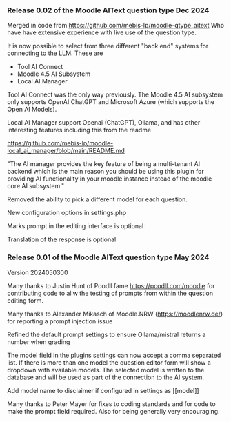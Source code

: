### Release 0.02 of the Moodle AIText question type Dec 2024

Merged in code from https://github.com/mebis-lp/moodle-qtype_aitext
Who have have extensive experience with live use of the question type.

It is now possible to select from three different "back end" systems for connecting to the LLM. These are

* Tool AI Connect
* Moodle 4.5 AI Subsystem
* Local AI Manager

Tool AI Connect was the only way previously. The Moodle 4.5 AI subsystem only supports OpenAI ChatGPT and Microsoft Azure (which supports the Open AI Models).

Local AI Manager support Openai (ChatGPT), Ollama, and has other interesting features including this from the readme

https://github.com/mebis-lp/moodle-local_ai_manager/blob/main/README.md

"The AI manager provides the key feature of being a multi-tenant AI backend which is the main reason you should be using this plugin for providing AI functionality in your moodle instance instead of the moodle core AI subsystem."

Removed the ability to pick a different model for each question.

New configuration options in settings.php

Marks prompt in the editing interface is optional

Translation of the response is optional


### Release 0.01 of the Moodle AIText question type May 2024

Version 2024050300

Many thanks to Justin Hunt of Poodll fame https://poodll.com/moodle for contributing code
to allw the testing of prompts from within the question editing form.

Many thanks to Alexander Mikasch of Moodle.NRW (https://moodlenrw.de/) for reporting a prompt injection issue

Refined the default prompt settings to ensure Ollama/mistral returns a number when grading

The model field in the plugins settings can now accept a comma separated list. If there
is more than one model the question editor form will show a dropdown with available models. The selected model is written to the database and will be used as part of the connection to the AI system.

Add model name to disclaimer if configured in settings as [[model]]

Many thanks to Peter Mayer for fixes to coding standards and for code to make the prompt field required. Also for being generally very encouraging.

